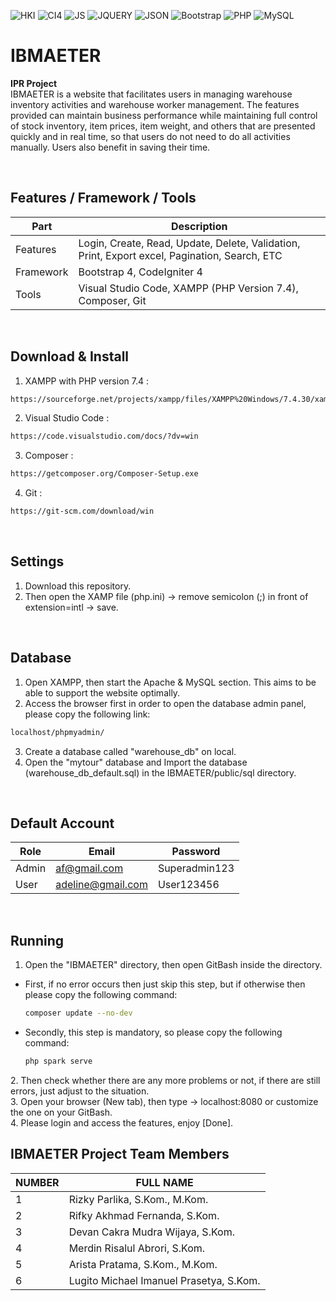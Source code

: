 ![HKI](https://img.shields.io/badge/Project-HKI-blue?logo=github&color=%23F7DF1E)
![CI4](https://img.shields.io/badge/-Codeigniter4-darkblue?style=flat&logo=Codeigniter)
![JS](https://img.shields.io/badge/Javascript-brown.svg?&style=flat&logo=javascript&logoColor=%23F7DF1E)
![JQUERY](https://img.shields.io/badge/JQuery-%23323330.svg?&style=flat&logo=jquery&logoColor=%23F7DF1E&color=FF3366)
![JSON](https://img.shields.io/badge/JSON-%23323330.svg?&style=flat&logo=json&logoColor=%23F7DF1E&color=9900FF)
![Bootstrap](https://img.shields.io/badge/-Bootstrap-purple.svg?&logo=bootstrap&logoColor=white)
![PHP](https://img.shields.io/badge/-PHP-darkgreen.svg?&logo=PHP&logoColor=white)
![MySQL](https://img.shields.io/badge/-MySQL-darkcyan.svg?style=flat&logo=mysql&logoColor=white)

# IBMAETER
<strong>IPR Project</strong><br>
IBMAETER is a website that facilitates users in managing warehouse inventory activities and warehouse worker management. The features provided can maintain business performance while maintaining full control of stock inventory, item prices, item weight, and others that are presented quickly and in real time, so that users do not need to do all activities manually. Users also benefit in saving their time.

<br>

## Features / Framework / Tools
| Part | Description |
| --- | --- |
| Features | Login, Create, Read, Update, Delete, Validation, Print, Export excel, Pagination, Search, ETC |
| Framework | Bootstrap 4, CodeIgniter 4 |
| Tools | Visual Studio Code, XAMPP (PHP Version 7.4), Composer, Git |

<br>

## Download & Install
1. XAMPP with PHP version 7.4 :
```bash
https://sourceforge.net/projects/xampp/files/XAMPP%20Windows/7.4.30/xampp-windows-x64-7.4.30-1-VC15-installer.exe/download
```
2. Visual Studio Code :
```bash
https://code.visualstudio.com/docs/?dv=win
```
3. Composer :
```bash
https://getcomposer.org/Composer-Setup.exe
```
4. Git :
```bash
https://git-scm.com/download/win
```

<br>

## Settings
1. Download this repository.
2. Then open the XAMP file (php.ini) -> remove semicolon (;) in front of extension=intl -> save.

<br>

## Database
1. Open XAMPP, then start the Apache & MySQL section. This aims to be able to support the website optimally.
2. Access the browser first in order to open the database admin panel, please copy the following link:
```bash
localhost/phpmyadmin/
```
3. Create a database called "warehouse_db" on local.
4. Open the "mytour" database and Import the database (warehouse_db_default.sql) in the IBMAETER/public/sql directory.

<br>

## Default Account
| Role | Email | Password |
| --- | --- | --- |
| Admin | af@gmail.com | Superadmin123 |
| User | adeline@gmail.com | User123456 |

<br>

## Running
1. Open the "IBMAETER" directory, then open GitBash inside the directory.<br>
<ul>
<li>First, if no error occurs then just skip this step, but if otherwise then please copy the following command:</li>

````bash
composer update --no-dev
````

<li>Secondly, this step is mandatory, so please copy the following command:</li>

````bash
php spark serve
````
</ul>
2. Then check whether there are any more problems or not, if there are still errors, just adjust to the situation.<br>
3. Open your browser (New tab), then type -> localhost:8080 or customize the one on your GitBash.<br>
4. Please login and access the features, enjoy [Done].

<br>

## IBMAETER Project Team Members
| NUMBER | FULL NAME |
| --- | --- |
| 1 | Rizky Parlika, S.Kom., M.Kom. |
| 2 | Rifky Akhmad Fernanda, S.Kom. |
| 3 | Devan Cakra Mudra Wijaya, S.Kom. |
| 4 | Merdin Risalul Abrori, S.Kom. |
| 5 | Arista Pratama, S.Kom., M.Kom. |
| 6 | Lugito Michael Imanuel Prasetya, S.Kom. |
